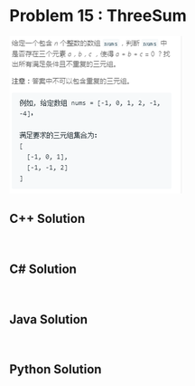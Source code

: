 
# Problem 15 : ThreeSum

<img src="https://github.com/Peefy/PeefyLeetCode/blob/master/doc/1-100/15.ThreeSum/problem.png"/>

## C++ Solution

```c++



```

## C# Solution

```csharp



```

## Java Solution

```java



```

## Python Solution

```python



```


